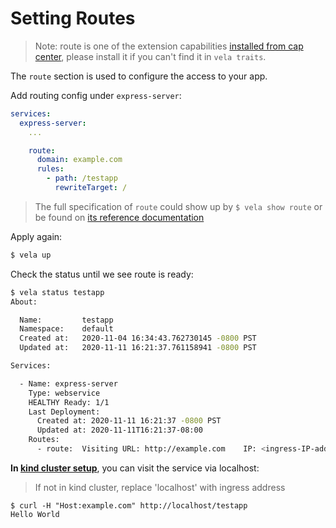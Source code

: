 # Setting Routes

> Note: route is one of the extension capabilities [installed from cap center](../cap-center.md),
> please install it if you can't find it in `vela traits`.


The `route` section is used to configure the access to your app.

Add routing config under `express-server`:

```yaml
services:
  express-server:
    ...

    route:
      domain: example.com
      rules:
        - path: /testapp
          rewriteTarget: /
```

> The full specification of `route` could show up by `$ vela show route` or be found on [its reference documentation](../references/traits/route.md)

Apply again:

```bash
$ vela up
```

Check the status until we see route is ready:
```bash
$ vela status testapp
About:

  Name:      	testapp
  Namespace: 	default
  Created at:	2020-11-04 16:34:43.762730145 -0800 PST
  Updated at:	2020-11-11 16:21:37.761158941 -0800 PST

Services:

  - Name: express-server
    Type: webservice
    HEALTHY Ready: 1/1
    Last Deployment:
      Created at: 2020-11-11 16:21:37 -0800 PST
      Updated at: 2020-11-11T16:21:37-08:00
    Routes:
      - route: 	Visiting URL: http://example.com	IP: <ingress-IP-address>
```

**In [kind cluster setup](../../install.md#kind)**, you can visit the service via localhost:

> If not in kind cluster, replace 'localhost' with ingress address

```
$ curl -H "Host:example.com" http://localhost/testapp
Hello World
```
